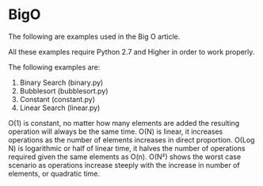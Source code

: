 # BigO

The following are examples used in the Big O article.

All these examples require Python 2.7 and Higher in order to work properly.

The following examples are:

1. Binary Search (binary.py)
2. Bubblesort (bubblesort.py)
3. Constant (constant.py)
4. Linear Search (linear.py)

O(1) is constant, no matter how many elements are added the resulting operation will always be the same time.
O(N) is linear, it increases operations as the number of elements increases in direct proportion.
O(Log N) is logarithmic or half of linear time, it halves the number of operations required given the same elements as O(n).
O(N²) shows the worst case scenario as operations increase steeply with the increase in number of elements, or quadratic time.
